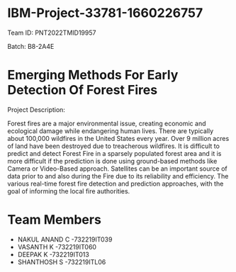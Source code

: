 # IBM-Project-33781-1660226757

Team ID: PNT2022TMID19957

Batch: B8-2A4E

# Emerging Methods For Early Detection Of Forest Fires

Project Description:

Forest fires are a major environmental issue, creating economic and ecological damage while endangering human lives. There are typically about 100,000 wildfires in the United States every year. Over 9 million acres of land have been destroyed due to treacherous wildfires. It is difficult to predict and detect Forest Fire in a sparsely populated forest area and it is more difficult if the prediction is done using ground-based methods like Camera or Video-Based approach. Satellites can be an important source of data prior to and also during the Fire due to its reliability and efficiency. The various real-time forest fire detection and prediction approaches, with the goal of informing the local fire authorities.



# Team Members
 * NAKUL ANAND C -732219IT039
 * VASANTH K     -732219IT060
 * DEEPAK K      -732219IT013
 * SHANTHOSH S   -732219ITL06
